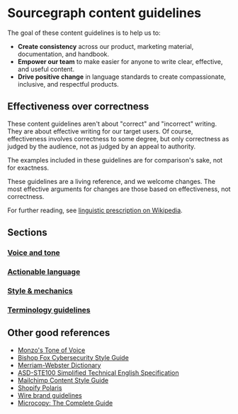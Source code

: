 # Sourcegraph content guidelines

The goal of these content guidelines is to help us to:

- **Create consistency** across our product, marketing material, documentation, and handbook.
- **Empower our team** to make easier for anyone to write clear, effective, and useful content.
- **Drive positive change** in language standards to create compassionate, inclusive, and respectful products.

## Effectiveness over correctness

These content guidelines aren't about "correct" and "incorrect" writing. They are about effective writing for our target users. Of course, effectiveness involves correctness to some degree, but only correctness as judged by the audience, not as judged by an appeal to authority.

The examples included in these guidelines are for comparison's sake, not for exactness.

These guidelines are a living reference, and we welcome changes. The most effective arguments for changes are those based on effectiveness, not correctness.

For further reading, see [linguistic prescription on Wikipedia](https://en.wikipedia.org/wiki/Linguistic_prescription).

## Sections

### [Voice and tone](./voice_and_tone.md)
### [Actionable language](./actionable_language.md)
### [Style & mechanics](./style_and_mechanics.md)
### [Terminology guidelines](./terminology_guidelines.md)

## Other good references

- [Monzo's Tone of Voice](https://monzo.com/tone-of-voice/)
- [Bishop Fox Cybersecurity Style Guide](https://www.bishopfox.com/cybersecurity-style-guide/)
- [Merriam-Webster Dictionary](https://www.merriam-webster.com/)
- [ASD-STE100 Simplified Technical English Specification](http://asd-ste100.org/)
- [Mailchimp Content Style Guide](https://styleguide.mailchimp.com/)
- [Shopify Polaris](https://polaris.shopify.com/)
- [Wire brand guidelines](https://brand-http.wire.com/text/tone-of-voice)
- [Microcopy: The Complete Guide](https://www.microcopybook.com/)
